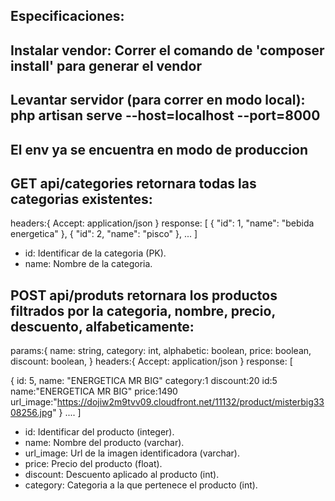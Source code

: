 ## Especificaciones:

<p>

## Instalar vendor: Correr el comando de 'composer install' para generar el vendor

## Levantar servidor (para correr en modo local): php artisan serve --host=localhost --port=8000

## El env ya se encuentra en modo de produccion

</p>

## GET api/categories retornara todas las categorias existentes:

headers:{
Accept: application/json
}
response:
[
{
    "id": 1,
    "name": "bebida energetica"
},
{
    "id": 2,
    "name": "pisco"
},
...
]

-   id: Identificar de la categoria (PK).
-   name: Nombre de la categoria.

## POST api/produts retornara los productos filtrados por la categoria, nombre, precio, descuento, alfabeticamente:

params:{
    name: string,
    category: int,
    alphabetic: boolean,
    price: boolean,
    discount: boolean,
}
headers:{
Accept: application/json
}
response:
[

{
    id: 5, 
    name: "ENERGETICA MR BIG"
    category:1
    discount:20
    id:5
    name:"ENERGETICA MR BIG"
    price:1490
    url_image:"https://dojiw2m9tvv09.cloudfront.net/11132/product/misterbig3308256.jpg"
}
....
]

-   id: Identificar del producto (integer).
-   name: Nombre del producto (varchar).
-   url_image: Url de la imagen identificadora (varchar).
-   price: Precio del producto (float).
-   discount: Descuento aplicado al producto (int).
-   category: Categoria a la que pertenece el producto (int).
